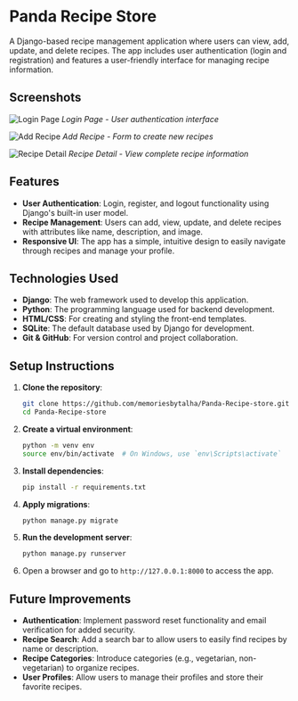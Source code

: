 # Panda Recipe Store

A Django-based recipe management application where users can view, add, update, and delete recipes. The app includes user authentication (login and registration) and features a user-friendly interface for managing recipe information.

## Screenshots

![Login Page](UI/login.png)
*Login Page - User authentication interface*

![Add Recipe](UI/add_recipe.png)
*Add Recipe - Form to create new recipes*

![Recipe Detail](UI/recipe_detail.png)
*Recipe Detail - View complete recipe information*

## Features

- **User Authentication**: Login, register, and logout functionality using Django's built-in user model.
- **Recipe Management**: Users can add, view, update, and delete recipes with attributes like name, description, and image.
- **Responsive UI**: The app has a simple, intuitive design to easily navigate through recipes and manage your profile.
  
## Technologies Used

- **Django**: The web framework used to develop this application.
- **Python**: The programming language used for backend development.
- **HTML/CSS**: For creating and styling the front-end templates.
- **SQLite**: The default database used by Django for development.
- **Git & GitHub**: For version control and project collaboration.

## Setup Instructions

1. **Clone the repository**:

   ```bash
   git clone https://github.com/memoriesbytalha/Panda-Recipe-store.git
   cd Panda-Recipe-store
   ```

2. **Create a virtual environment**:

   ```bash
   python -m venv env
   source env/bin/activate  # On Windows, use `env\Scripts\activate`
   ```

3. **Install dependencies**:

   ```bash
   pip install -r requirements.txt
   ```

4. **Apply migrations**:

   ```bash
   python manage.py migrate
   ```

5. **Run the development server**:

   ```bash
   python manage.py runserver
   ```

6. Open a browser and go to `http://127.0.0.1:8000` to access the app.


## Future Improvements

- **Authentication**: Implement password reset functionality and email verification for added security.
- **Recipe Search**: Add a search bar to allow users to easily find recipes by name or description.
- **Recipe Categories**: Introduce categories (e.g., vegetarian, non-vegetarian) to organize recipes.
- **User Profiles**: Allow users to manage their profiles and store their favorite recipes.

